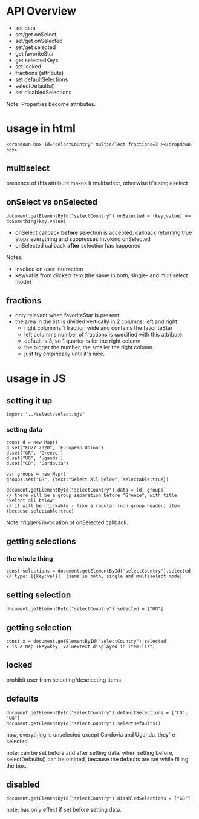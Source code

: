 # API Overview

- set data
- set/get onSelect
- set/get onSelected
- set/get selected
- get favoriteStar
- get selectedKeys
- set locked
- fractions (attribute)
- set defaultSelections
- selectDefaults()
- set disabledSelections

Note: Properties become attributes.

# usage in html

    <dropdown-box id="selectCountry" multiselect fractions=3 ></dropdown-box>

## multiselect

presence of this attribute makes it multiselect, otherwise it's singleselect

## onSelect vs onSelected

    document.getElementById("selectCountry").onSelected = (key,value) => doSomething(key,value)

- onSelect callback **before** selection is accepted. callback returning true stops everything and suppresses invoking onSelected
- onSelected callback **after** selection has happened

Notes:

- invoked on user interaction
- key/val is from clicked item (the same in both, single- and multiselect mode)

## fractions

- only relevant when favoriteStar is present
- the area in the list is divided vertically in 2 columns: left and right.
    - right column is 1 fraction wide and contains the favoriteStar
    - left column's number of fractions is specified with this attribute.
    - default is 3, so 1 quarter is for the right column
    - the bigger the number, the smaller the right column.
    - just try empirically until it's nice.

# usage in JS

## setting it up

    import "../select/select.mjs"

### setting data

    const d = new Map()
    d.set("EU27_2020", 'European Union')
    d.set("GR", 'Greece')
    d.set("UG", 'Uganda')
    d.set("CO", 'Cordovia')

    var groups = new Map()
    groups.set("GR", {text:"Select all below", selectable:true})

    document.getElementById("selectCountry").data = [d, groups]
    // there will be a group separation before "Greece", with title "Select all below"
    // it will be clickable - like a regular (non group header) item (because selectable:true)

Note: triggers invocation of onSelected callback.

## getting selections

### the whole thing 

    const selections = document.getElementById("selectCountry").selected
    // type: [{key:val}]  (same in both, single and multiselect mode)

## setting selection

    document.getElementById("selectCountry").selected = ["UG"]

## getting selection

    const x = document.getElementById("selectCountry").selected
    x is a Map (key=key, value=text displayed in item-list)

## locked

prohibit user from selecting/deselecting items.

## defaults

    document.getElementById("selectCountry").defaultSelections = ["CO", "UG"]
    document.getElementById("selectCountry").selectDefaults()

now, everything is unselected except Cordovia and Uganda, they're selected.

note: can be set before and after setting data. when setting before, selectDefaults() can be omitted, because the defaults are set while filling the box.

## disabled

    document.getElementById("selectCountry").disabledSelections = ["GB"]

note: has only effect if set before setting data.